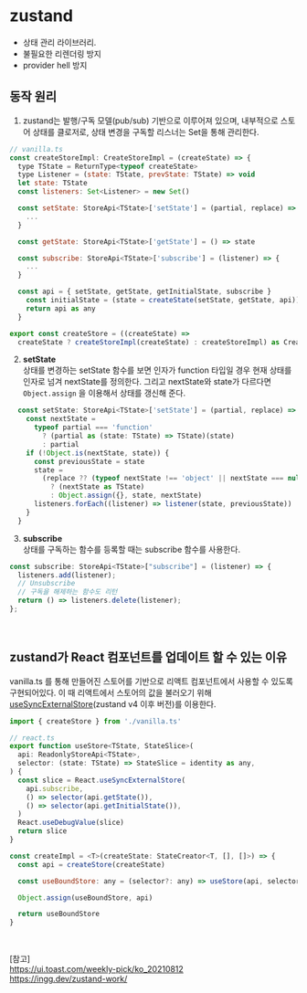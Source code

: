 # zustand

- 상태 관리 라이브러리.
- 불필요한 리렌더링 방지
- provider hell 방지

## 동작 원리

1. zustand는 발행/구독 모델(pub/sub) 기반으로 이루어져 있으며, 내부적으로 스토어 상태를 클로저로, 상태 변경을 구독할 리스너는 Set을 통해 관리한다.

```js
// vanilla.ts
const createStoreImpl: CreateStoreImpl = (createState) => {
  type TState = ReturnType<typeof createState>
  type Listener = (state: TState, prevState: TState) => void
  let state: TState
  const listeners: Set<Listener> = new Set()

  const setState: StoreApi<TState>['setState'] = (partial, replace) => {
    ...
  }

  const getState: StoreApi<TState>['getState'] = () => state

  const subscribe: StoreApi<TState>['subscribe'] = (listener) => {
    ...
  }

  const api = { setState, getState, getInitialState, subscribe }
    const initialState = (state = createState(setState, getState, api))
    return api as any
  }

export const createStore = ((createState) =>
  createState ? createStoreImpl(createState) : createStoreImpl) as CreateStore
```

2. <b>setState</b><br/>
   상태를 변경하는 setState 함수를 보면 인자가 function 타입일 경우 현재 상태를 인자로 넘겨 nextState를 정의한다. 그리고 nextState와 state가 다르다면 `Object.assign` 을 이용해서 상태를 갱신해 준다.

```js
  const setState: StoreApi<TState>['setState'] = (partial, replace) => {
    const nextState =
      typeof partial === 'function'
        ? (partial as (state: TState) => TState)(state)
        : partial
    if (!Object.is(nextState, state)) {
      const previousState = state
      state =
        (replace ?? (typeof nextState !== 'object' || nextState === null))
          ? (nextState as TState)
          : Object.assign({}, state, nextState)
      listeners.forEach((listener) => listener(state, previousState))
    }
  }
```

3. <b>subscribe</b><br/>
   상태를 구독하는 함수를 등록할 때는 subscribe 함수를 사용한다.

```js
const subscribe: StoreApi<TState>["subscribe"] = (listener) => {
  listeners.add(listener);
  // Unsubscribe
  // 구독을 해제하는 함수도 리턴
  return () => listeners.delete(listener);
};
```

<br/>

## zustand가 React 컴포넌트를 업데이트 할 수 있는 이유

vanilla.ts 를 통해 만들어진 스토어를 기반으로 리액트 컴포넌트에서 사용할 수 있도록 구현되어있다.
이 때 리액트에서 스토어의 값을 불러오기 위해 <a href='https://github.com/kwonjihyeon-dev/TIL/blob/master/react/hooks/useSyncExternalStore.md'>useSyncExternalStore</a>(zustand v4 이후 버전)를 이용한다.

```js
import { createStore } from './vanilla.ts'

// react.ts
export function useStore<TState, StateSlice>(
  api: ReadonlyStoreApi<TState>,
  selector: (state: TState) => StateSlice = identity as any,
) {
  const slice = React.useSyncExternalStore(
    api.subscribe,
    () => selector(api.getState()),
    () => selector(api.getInitialState()),
  )
  React.useDebugValue(slice)
  return slice
}

const createImpl = <T>(createState: StateCreator<T, [], []>) => {
  const api = createStore(createState)

  const useBoundStore: any = (selector?: any) => useStore(api, selector)

  Object.assign(useBoundStore, api)

  return useBoundStore
}
```

<br/>

[참고]<br/>
https://ui.toast.com/weekly-pick/ko_20210812<br/>
https://ingg.dev/zustand-work/
